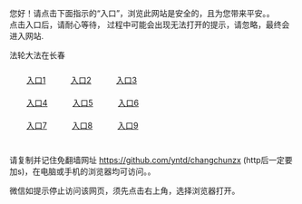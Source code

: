 您好！请点击下面指示的“入口”，浏览此网站是安全的，且为您带来平安。。 <br/>
点击入口后，请耐心等待， 过程中可能会出现无法打开的提示，请忽略，最终会进入网站. </br>

法轮大法在长春<br/>
<div style="padding:10px"><a style="margin:20px" target="_blank" href="https://d84vc08i6iyp4.cloudfront.net/2Qpsp?rymhvafl" id="ccLink1" rel="nofollow">入口1</a> <a target="_blank" style="margin:20px" href="https://d2nzr4uj6tudjy.cloudfront.net/2Qpsp?anqkvk" id="ccLink2" rel="nofollow">入口2</a> <a style="margin:20px" target="_blank" href="https://d1zgbnvfq8teza.cloudfront.net/2Qpsp?ymxxc" id="ccLink3" rel="nofollow">入口3</a></div>

<div style="padding:10px" ><a style="margin:20px" target="_blank" href="https://d84vc08i6iyp4.cloudfront.net/2Qpsp?rymhvafl" id="ccLink4" rel="nofollow">入口4</a> <a style="margin:20px" href="https://d2nzr4uj6tudjy.cloudfront.net/2Qpsp?anqkvk" target="_blank" id="ccLink5" rel="nofollow">入口5</a> <a style="margin:20px" href="https://d1zgbnvfq8teza.cloudfront.net/2Qpsp?ymxxc" target="_blank" id="ccLink6" rel="nofollow">入口6</a></div>

<div style="padding:10px"><a style="margin:20px" target="_blank" href="https://d84vc08i6iyp4.cloudfront.net/2Qpsp?rymhvafl" id="ccLink7" rel="nofollow">入口7</a> <a style="margin:20px" href="https://d2nzr4uj6tudjy.cloudfront.net/2Qpsp?anqkvk" target="_blank" id="ccLink8" rel="nofollow">入口8</a> <a style="margin:20px" target="_blank" href="https://d1zgbnvfq8teza.cloudfront.net/2Qpsp?ymxxc" id="ccLink9" rel="nofollow">入口9</a></div>

<br/>



请复制并记住免翻墙网址 https://github.com/yntd/changchunzx (http后一定要加s)，在电脑或手机的浏览器均可访问。。<br/>

微信如提示停止访问该网页，须先点击右上角，选择浏览器打开。
